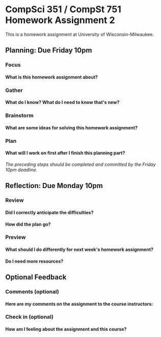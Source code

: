 # CompSci 351 / CompSt 751 Homework Assignment 2

This is a homework assignment at University of Wisconsin-Milwaukee.

## Planning: Due Friday 10pm

### Focus

#### What is this homework assignment about?

### Gather

#### What do I know?  What do I need to know that's new?

### Brainstorm

#### What are some ideas for solving this homework assignment?

### Plan

#### What will I work on first after I finish this planning part?


*The preceding steps should be completed and committed by the
Friday 10pm deadline.*

## Reflection: Due Monday 10pm

### Review

#### Did I correctly anticipate the difficulties?

#### How did the plan go?

### Preview

#### What should I do differently for next week's homework assignment?

#### Do I need more resources?

## Optional Feedback

### Comments (optional)

#### Here are my comments on the assignment to the course instructors:

### Check in (optional)

#### How am I feeling about the assignment and this course?
